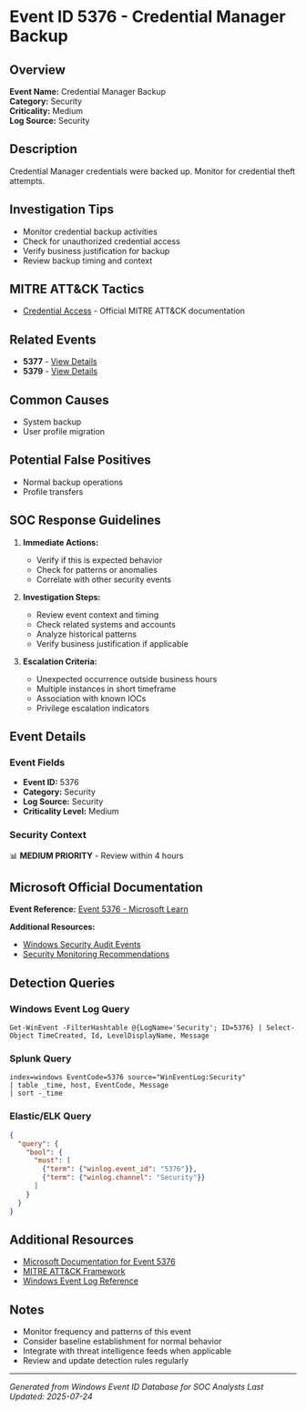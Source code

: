 # Event ID 5376 - Credential Manager Backup

## Overview
**Event Name:** Credential Manager Backup  
**Category:** Security  
**Criticality:** Medium  
**Log Source:** Security  

## Description
Credential Manager credentials were backed up. Monitor for credential theft attempts.

## Investigation Tips
- Monitor credential backup activities
- Check for unauthorized credential access
- Verify business justification for backup
- Review backup timing and context

## MITRE ATT&CK Tactics
- [Credential Access](https://attack.mitre.org/tactics/TA0006/) - Official MITRE ATT&CK documentation

## Related Events
- **5377** - [View Details](5377.md)
- **5379** - [View Details](5379.md)

## Common Causes
- System backup
- User profile migration

## Potential False Positives
- Normal backup operations
- Profile transfers

## SOC Response Guidelines
1. **Immediate Actions:**
   - Verify if this is expected behavior
   - Check for patterns or anomalies
   - Correlate with other security events

2. **Investigation Steps:**
   - Review event context and timing
   - Check related systems and accounts
   - Analyze historical patterns
   - Verify business justification if applicable

3. **Escalation Criteria:**
   - Unexpected occurrence outside business hours
   - Multiple instances in short timeframe
   - Association with known IOCs
   - Privilege escalation indicators

## Event Details

### Event Fields
- **Event ID:** 5376
- **Category:** Security
- **Log Source:** Security
- **Criticality Level:** Medium

### Security Context
📊 **MEDIUM PRIORITY** - Review within 4 hours

## Microsoft Official Documentation
**Event Reference:** [Event 5376 - Microsoft Learn](https://learn.microsoft.com/en-us/previous-versions/windows/it-pro/windows-10/security/threat-protection/auditing/event-5376)

**Additional Resources:**
- [Windows Security Audit Events](https://learn.microsoft.com/en-us/windows/security/threat-protection/auditing/audit-events)
- [Security Monitoring Recommendations](https://learn.microsoft.com/en-us/windows-server/identity/ad-ds/plan/appendix-l--events-to-monitor)

## Detection Queries

### Windows Event Log Query
```
Get-WinEvent -FilterHashtable @{LogName='Security'; ID=5376} | Select-Object TimeCreated, Id, LevelDisplayName, Message
```

### Splunk Query
```spl
index=windows EventCode=5376 source="WinEventLog:Security"
| table _time, host, EventCode, Message
| sort -_time
```

### Elastic/ELK Query
```json
{
  "query": {
    "bool": {
      "must": [
        {"term": {"winlog.event_id": "5376"}},
        {"term": {"winlog.channel": "Security"}}
      ]
    }
  }
}
```

## Additional Resources
- [Microsoft Documentation for Event 5376](https://docs.microsoft.com/en-us/windows/security/threat-protection/auditing/event-5376)
- [MITRE ATT&CK Framework](https://attack.mitre.org/)
- [Windows Event Log Reference](https://docs.microsoft.com/en-us/windows/win32/eventlog/event-logging)

## Notes
- Monitor frequency and patterns of this event
- Consider baseline establishment for normal behavior
- Integrate with threat intelligence feeds when applicable
- Review and update detection rules regularly

---
*Generated from Windows Event ID Database for SOC Analysts*
*Last Updated: 2025-07-24*